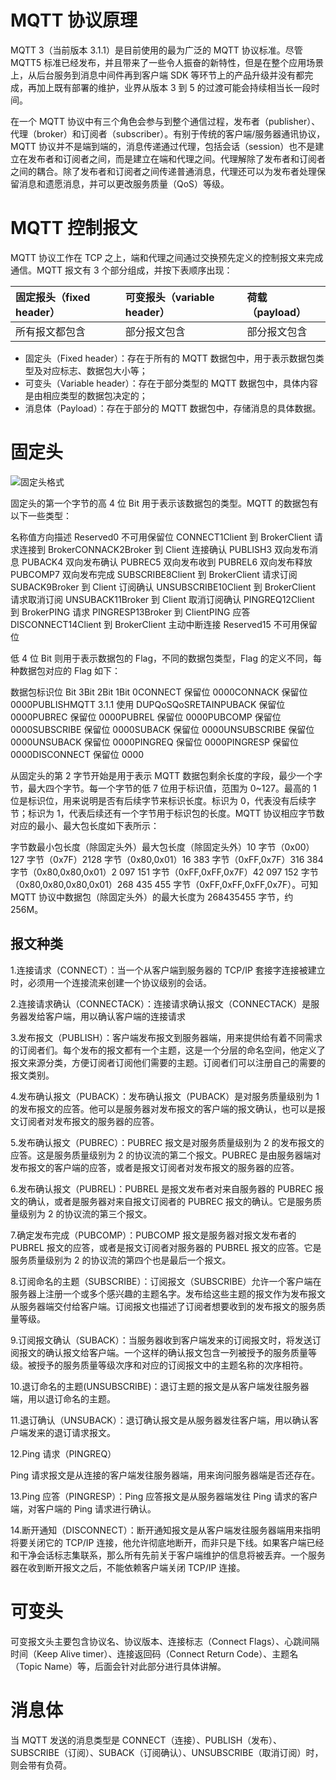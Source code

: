 # MQTT 协议原理

MQTT 3（当前版本 3.1.1）是目前使用的最为广泛的 MQTT 协议标准。尽管 MQTT5 标准已经发布，并且带来了一些令人振奋的新特性，但是在整个应用场景上，从后台服务到消息中间件再到客户端 SDK 等环节上的产品升级并没有都完成，再加上既有部署的维护，业界从版本 3 到 5 的过渡可能会持续相当长一段时间。

在一个 MQTT 协议中有三个角色会参与到整个通信过程，发布者（publisher）、代理（broker）和订阅者（subscriber）。有别于传统的客户端/服务器通讯协议，MQTT 协议并不是端到端的，消息传递通过代理，包括会话（session）也不是建立在发布者和订阅者之间，而是建立在端和代理之间。代理解除了发布者和订阅者之间的耦合。除了发布者和订阅者之间传递普通消息，代理还可以为发布者处理保留消息和遗愿消息，并可以更改服务质量（QoS）等级。

# MQTT 控制报文

MQTT 协议工作在 TCP 之上，端和代理之间通过交换预先定义的控制报文来完成通信。MQTT 报文有 3 个部分组成，并按下表顺序出现：

| 固定报头（fixed header） | 可变报头（variable header） | 荷载（payload） |
| :----------------------- | :-------------------------- | :-------------- |
| 所有报文都包含           | 部分报文包含                | 部分报文包含    |

- 固定头（Fixed header）：存在于所有的 MQTT 数据包中，用于表示数据包类型及对应标志、数据包大小等；
- 可变头（Variable header）：存在于部分类型的 MQTT 数据包中，具体内容是由相应类型的数据包决定的；
- 消息体（Payload）：存在于部分的 MQTT 数据包中，存储消息的具体数据。

# 固定头

![固定头格式](https://assets.ng-tech.icu/item/63a3c6c0b1fccdcd36573f0f.jpg)

固定头的第一个字节的高 4 位 Bit 用于表示该数据包的类型。MQTT 的数据包有以下一些类型：

名称值方向描述 Reserved0 不可用保留位 CONNECT1Client 到 BrokerClient 请求连接到 BrokerCONNACK2Broker 到 Client 连接确认 PUBLISH3 双向发布消息 PUBACK4 双向发布确认 PUBREC5 双向发布收到 PUBREL6 双向发布释放 PUBCOMP7 双向发布完成 SUBSCRIBE8Client 到 BrokerClient 请求订阅 SUBACK9Broker 到 Client 订阅确认 UNSUBSCRIBE10Client 到 BrokerClient 请求取消订阅 UNSUBACK11Broker 到 Client 取消订阅确认 PINGREQ12Client 到 BrokerPING 请求 PINGRESP13Broker 到 ClientPING 应答 DISCONNECT14Client 到 BrokerClient 主动中断连接 Reserved15 不可用保留位

低 4 位 Bit 则用于表示数据包的 Flag，不同的数据包类型，Flag 的定义不同，每种数据包对应的 Flag 如下：

数据包标识位 Bit 3Bit 2Bit 1Bit 0CONNECT 保留位 0000CONNACK 保留位 0000PUBLISHMQTT 3.1.1 使用 DUPQoSQoSRETAINPUBACK 保留位 0000PUBREC 保留位 0000PUBREL 保留位 0000PUBCOMP 保留位 0000SUBSCRIBE 保留位 0000SUBACK 保留位 0000UNSUBSCRIBE 保留位 0000UNSUBACK 保留位 0000PINGREQ 保留位 0000PINGRESP 保留位 0000DISCONNECT 保留位 0000

从固定头的第 2 字节开始是用于表示 MQTT 数据包剩余长度的字段，最少一个字节，最大四个字节。每一个字节的低 7 位用于标识值，范围为 0~127。最高的 1 位是标识位，用来说明是否有后续字节来标识长度。标识为 0，代表没有后续字节；标识为 1，代表后续还有一个字节用于标识包的长度。MQTT 协议相应字节数对应的最小、最大包长度如下表所示：

字节数最小包长度（除固定头外）最大包长度（除固定头外）10 字节（0x00）127 字节（0x7F）2128 字节（0x80,0x01）16 383 字节（0xFF,0x7F）316 384 字节（0x80,0x80,0x01）2 097 151 字节（0xFF,0xFF,0x7F）42 097 152 字节（0x80,0x80,0x80,0x01）268 435 455 字节（0xFF,0xFF,0xFF,0x7F）。可知 MQTT 协议中数据包（除固定头外）的最大长度为 268435455 字节，约 256M。

## 报文种类

1.连接请求（CONNECT）：当一个从客户端到服务器的 TCP/IP 套接字连接被建立时，必须用一个连接流来创建一个协议级别的会话。

2.连接请求确认（CONNECTACK）：连接请求确认报文（CONNECTACK）是服务器发给客户端，用以确认客户端的连接请求

3.发布报文（PUBLISH）：客户端发布报文到服务器端，用来提供给有着不同需求的订阅者们。每个发布的报文都有一个主题，这是一个分层的命名空间，他定义了报文来源分类，方便订阅者订阅他们需要的主题。订阅者们可以注册自己的需要的报文类别。

4.发布确认报文（PUBACK）：发布确认报文（PUBACK）是对服务质量级别为 1 的发布报文的应答。他可以是服务器对发布报文的客户端的报文确认，也可以是报文订阅者对发布报文的服务器的应答。

5.发布确认报文（PUBREC）：PUBREC 报文是对服务质量级别为 2 的发布报文的应答。这是服务质量级别为 2 的协议流的第二个报文。PUBREC 是由服务器端对发布报文的客户端的应答，或者是报文订阅者对发布报文的服务器的应答。

6.发布确认报文（PUBREL)：PUBREL 是报文发布者对来自服务器的 PUBREC 报文的确认，或者是服务器对来自报文订阅者的 PUBREC 报文的确认。它是服务质量级别为 2 的协议流的第三个报文。

7.确定发布完成（PUBCOMP）：PUBCOMP 报文是服务器对报文发布者的 PUBREL 报文的应答，或者是报文订阅者对服务器的 PUBREL 报文的应答。它是服务质量级别为 2 的协议流的第四个也是最后一个报文。

8.订阅命名的主题（SUBSCRIBE）：订阅报文（SUBSCRIBE）允许一个客户端在服务器上注册一个或多个感兴趣的主题名字。发布给这些主题的报文作为发布报文从服务器端交付给客户端。订阅报文也描述了订阅者想要收到的发布报文的服务质量等级。

9.订阅报文确认（SUBACK）：当服务器收到客户端发来的订阅报文时，将发送订阅报文的确认报文给客户端。一个这样的确认报文包含一列被授予的服务质量等级。被授予的服务质量等级次序和对应的订阅报文中的主题名称的次序相符。

10.退订命名的主题(UNSUBSCRIBE)：退订主题的报文是从客户端发往服务器端，用以退订命名的主题。

11.退订确认（UNSUBACK）：退订确认报文是从服务器发往客户端，用以确认客户端发来的退订请求报文。

12.Ping 请求（PINGREQ）

Ping 请求报文是从连接的客户端发往服务器端，用来询问服务器端是否还存在。

13.Ping 应答（PINGRESP）：Ping 应答报文是从服务器端发往 Ping 请求的客户端，对客户端的 Ping 请求进行确认。

14.断开通知（DISCONNECT）：断开通知报文是从客户端发往服务器端用来指明将要关闭它的 TCP/IP 连接，他允许彻底地断开，而非只是下线。如果客户端已经和干净会话标志集联系，那么所有先前关于客户端维护的信息将被丢弃。一个服务器在收到断开报文之后，不能依赖客户端关闭 TCP/IP 连接。

# 可变头

可变报文头主要包含协议名、协议版本、连接标志（Connect Flags）、心跳间隔时间（Keep Alive timer）、连接返回码（Connect Return Code）、主题名（Topic Name）等，后面会针对此部分进行具体讲解。

# 消息体

当 MQTT 发送的消息类型是 CONNECT（连接）、PUBLISH（发布）、SUBSCRIBE（订阅）、SUBACK（订阅确认）、UNSUBSCRIBE（取消订阅）时，则会带有负荷。
